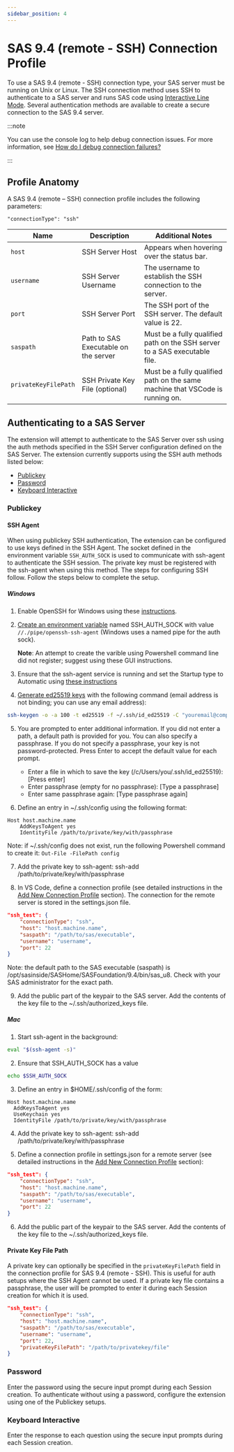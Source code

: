 ```yaml
---
sidebar_position: 4
---
```


# SAS 9.4 (remote - SSH) Connection Profile

To use a SAS 9.4 (remote - SSH) connection type, your SAS server must be running on Unix or Linux. The SSH connection method uses SSH to authenticate to a SAS server and runs SAS code using [Interactive Line Mode](https://go.documentation.sas.com/doc/en/pgmsascdc/9.4_3.5/hostunx/n16ui9f6dacn8pn1t0y2hgxgi7wa.htm). Several authentication methods are available to create a secure connection to the SAS 9.4 server.

:::note

You can use the console log to help debug connection issues. For more information, see [How do I debug connection failures?](../../faq.md#how-do-i-debug-connection-failures)

:::

## Profile Anatomy

A SAS 9.4 (remote – SSH) connection profile includes the following parameters:

`"connectionType": "ssh"`

| Name                 | Description                          | Additional Notes                                                              |
| -------------------- | ------------------------------------ | ----------------------------------------------------------------------------- |
| `host`               | SSH Server Host                      | Appears when hovering over the status bar.                                    |
| `username`           | SSH Server Username                  | The username to establish the SSH connection to the server.                   |
| `port`               | SSH Server Port                      | The SSH port of the SSH server. The default value is 22.                      |
| `saspath`            | Path to SAS Executable on the server | Must be a fully qualified path on the SSH server to a SAS executable file.    |
| `privateKeyFilePath` | SSH Private Key File (optional)      | Must be a fully qualified path on the same machine that VSCode is running on. |

## Authenticating to a SAS Server

The extension will attempt to authenticate to the SAS Server over ssh using the auth methods specified in the SSH Server configuration defined on the SAS Server. The extension currently supports using the SSH auth methods listed below:

- [Publickey](#publickey)
- [Password](#password)
- [Keyboard Interactive](#keyboard-interactive)

### Publickey

#### SSH Agent

When using publickey SSH authentication, The extension can be configured to use keys defined in the SSH Agent. The socket defined in the environment variable `SSH_AUTH_SOCK` is used to communicate with ssh-agent to authenticate the SSH session. The private key must be registered with the ssh-agent when using this method. The steps for configuring SSH follow. Follow the steps below to complete the setup.

##### Windows

1. Enable OpenSSH for Windows using these [instructions](https://learn.microsoft.com/en-us/windows-server/administration/openssh/openssh_install_firstuse?tabs=gui).

2. [Create an environment variable](https://phoenixnap.com/kb/windows-set-environment-variable) named SSH_AUTH_SOCK with value `//./pipe/openssh-ssh-agent`
   (Windows uses a named pipe for the auth sock).

   **Note**: An attempt to create the varible using Powershell command line did not register; suggest using these GUI instructions.

3. Ensure that the ssh-agent service is running and set the Startup type to Automatic using [these instructions](https://dev.to/aka_anoop/how-to-enable-openssh-agent-to-access-your-github-repositories-on-windows-powershell-1ab8)

4. [Generate ed25519 keys](https://medium.com/risan/upgrade-your-ssh-key-to-ed25519-c6e8d60d3c54) with the following command (email address is not binding; you can use any email address):

```sh
ssh-keygen -o -a 100 -t ed25519 -f ~/.ssh/id_ed25519 -C "youremail@company.com"
```

5. You are prompted to enter additional information. If you did not enter a path, a default path is provided for you. You can also specify a passphrase. If you do not specify a passphrase, your key is not password-protected. Press Enter to accept the default value for each prompt.
   - Enter a file in which to save the key (/c/Users/you/.ssh/id_ed25519):[Press enter]
   - Enter passphrase (empty for no passphrase): [Type a passphrase]
   - Enter same passphrase again: [Type passphrase again]

6. Define an entry in ~/.ssh/config using the following format:

```
Host host.machine.name
    AddKeysToAgent yes
    IdentityFile /path/to/private/key/with/passphrase
```

Note: if ~/.ssh/config does not exist, run the following Powershell command to create it: `Out-File -FilePath config`

7. Add the private key to ssh-agent: ssh-add /path/to/private/key/with/passphrase

8. In VS Code, define a connection profile (see detailed instructions in the [Add New Connection Profile](./index.md#add-new-connection-profile) section). The connection for the remote server is stored in the settings.json file.

```json
"ssh_test": {
    "connectionType": "ssh",
    "host": "host.machine.name",
    "saspath": "/path/to/sas/executable",
    "username": "username",
    "port": 22
}
```

Note: the default path to the SAS executable (saspath) is /opt/sasinside/SASHome/SASFoundation/9.4/bin/sas_u8. Check with your SAS administrator for the exact path.

9. Add the public part of the keypair to the SAS server. Add the contents of the key file to the ~/.ssh/authorized_keys file.

##### Mac

1. Start ssh-agent in the background:

```sh
eval "$(ssh-agent -s)"
```

2. Ensure that SSH_AUTH_SOCK has a value

```sh
echo $SSH_AUTH_SOCK
```

3. Define an entry in $HOME/.ssh/config of the form:

```
Host host.machine.name
  AddKeysToAgent yes
  UseKeychain yes
  IdentityFile /path/to/private/key/with/passphrase
```

4. Add the private key to ssh-agent: ssh-add /path/to/private/key/with/passphrase

5. Define a connection profile in settings.json for a remote server (see detailed instructions in the [Add New Connection Profile](./index.md#add-new-connection-profile) section):

```json
"ssh_test": {
    "connectionType": "ssh",
    "host": "host.machine.name",
    "saspath": "/path/to/sas/executable",
    "username": "username",
    "port": 22
}
```

6. Add the public part of the keypair to the SAS server. Add the contents of the key file to the ~/.ssh/authorized_keys file.

#### Private Key File Path

A private key can optionally be specified in the `privateKeyFilePath` field in the connection profile for SAS 9.4 (remote - SSH). This is useful for auth setups where the SSH Agent cannot be used. If a private key file contains a passphrase, the user will be prompted to enter it during each Session creation for which it is used.

```json
"ssh_test": {
    "connectionType": "ssh",
    "host": "host.machine.name",
    "saspath": "/path/to/sas/executable",
    "username": "username",
    "port": 22,
    "privateKeyFilePath": "/path/to/privatekey/file"
}
```

### Password

Enter the password using the secure input prompt during each Session creation. To authenticate without using a password, configure the extension using one of the Publickey setups.

### Keyboard Interactive

Enter the response to each question using the secure input prompts during each Session creation.
